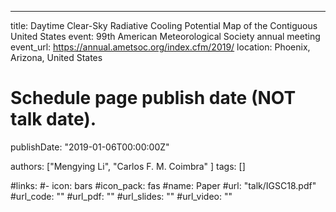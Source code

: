 ---
title: Daytime Clear-Sky Radiative Cooling Potential Map of the Contiguous United States
event: 99th American Meteorological Society annual meeting
event_url: https://annual.ametsoc.org/index.cfm/2019/
location: Phoenix, Arizona, United States

# Schedule page publish date (NOT talk date).
publishDate: "2019-01-06T00:00:00Z"

authors: ["Mengying Li", "Carlos F. M. Coimbra" ]
tags: []

#links:
#- icon: bars
  #icon_pack: fas
  #name: Paper
  #url: "talk/IGSC18.pdf"
#url_code: ""
#url_pdf: ""
#url_slides: ""
#url_video: ""
